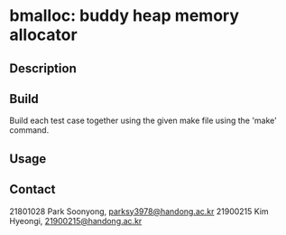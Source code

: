 # bmalloc: buddy heap memory allocator

## Description


## Build 
Build each test case together using the given make file using the 'make' command.

## Usage


## Contact
21801028 Park Soonyong, parksy3978@handong.ac.kr
21900215 Kim Hyeongi, 21900215@handong.ac.kr

